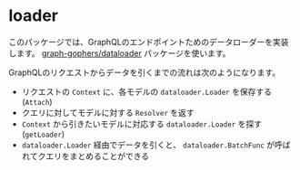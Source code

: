 # loader
このパッケージでは、GraphQLのエンドポイントためのデータローダーを実装します。
[graph-gophers/dataloader](https://godoc.org/github.com/graph-gophers/dataloader) パッケージを使います。

GraphQLのリクエストからデータを引くまでの流れは次のようになります。

- リクエストの `Context` に、各モデルの `dataloader.Loader` を保存する (`Attach`)
- クエリに対してモデルに対する `Resolver` を返す
- `Context` から引きたいモデルに対応する `dataloader.Loader` を探す (`getLoader`)
- `dataloader.Loader` 経由でデータを引くと、 `dataloader.BatchFunc` が呼ばれてクエリをまとめることができる
